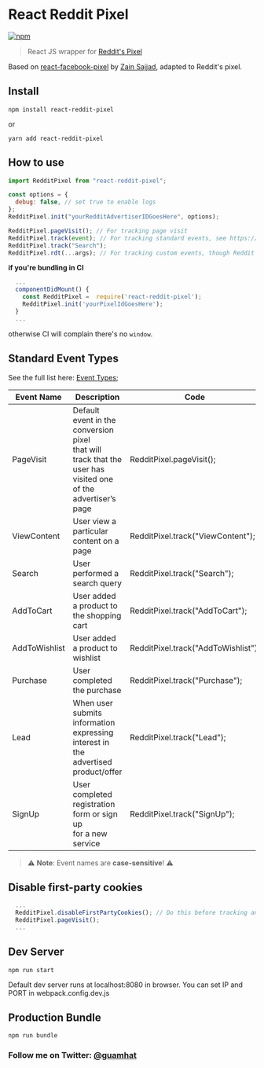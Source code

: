 # React Reddit Pixel

[![npm](https://img.shields.io/npm/dm/react-reddit-pixel.svg)](https://www.npmjs.com/package/react-reddit-pixel)

> React JS wrapper for [Reddit's Pixel](https://advertising.reddithelp.com/en/categories/managing-ads/implementing-reddit-pixel)

Based on [react-facebook-pixel](https://github.com/zsajjad/react-facebook-pixel) by [Zain Sajjad](https://github.com/zsajjad), adapted to Reddit's pixel.

## Install

```
npm install react-reddit-pixel

```

or

```
yarn add react-reddit-pixel

```

## How to use

```js
import RedditPixel from "react-reddit-pixel";

const options = {
  debug: false, // set true to enable logs
};
RedditPixel.init("yourRedditAdvertiserIDGoesHere", options);

RedditPixel.pageVisit(); // For tracking page visit
RedditPixel.track(event); // For tracking standard events, see https://advertising.reddithelp.com/en/categories/managing-ads/implementing-reddit-pixel#N1
RedditPixel.track("Search");
RedditPixel.rdt(...args); // For tracking custom events, though Reddit currently doesn't list support for this in their documentation
```

**if you're bundling in CI**

```js
  ...
  componentDidMount() {
    const RedditPixel =  require('react-reddit-pixel');
    RedditPixel.init('yourPixelIdGoesHere');
  }
  ...
```

otherwise CI will complain there's no `window`.

## Standard Event Types

See the full list here: [Event Types](https://advertising.reddithelp.com/en/categories/managing-ads/implementing-reddit-pixel);

| Event Name    | Description                                                                                                          | Code                                |
| ------------- | -------------------------------------------------------------------------------------------------------------------- | ----------------------------------- |
| PageVisit     | Default event in the conversion pixel <br>that will track that the user has <br>visited one of the advertiser’s page | RedditPixel.pageVisit();            |
| ViewContent   | User view a particular content on a page                                                                             | RedditPixel.track("ViewContent");   |
| Search        | User performed a search query                                                                                        | RedditPixel.track("Search");        |
| AddToCart     | User added a product to the shopping cart                                                                            | RedditPixel.track("AddToCart");     |
| AddToWishlist | User added a product to wishlist                                                                                     | RedditPixel.track("AddToWishlist"); |
| Purchase      | User completed the purchase                                                                                          | RedditPixel.track("Purchase");      |
| Lead          | When user submits information expressing <br>interest in the advertised product/offer                                | RedditPixel.track("Lead");          |
| SignUp        | User completed registration form or sign up<br>for a new service                                                     | RedditPixel.track("SignUp");        |

> :warning: **Note**: Event names are **case-sensitive**! :warning:

## Disable first-party cookies

```js
  ...
  RedditPixel.disableFirstPartyCookies(); // Do this before tracking any events
  RedditPixel.pageVisit();
  ...
```

## Dev Server

```
npm run start

```

Default dev server runs at localhost:8080 in browser.
You can set IP and PORT in webpack.config.dev.js

## Production Bundle

```
npm run bundle
```

### Follow me on Twitter: [@guamhat](https://twitter.com/guamhat)
